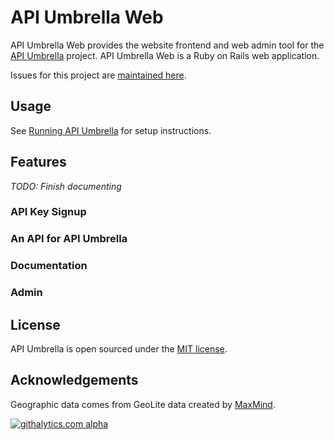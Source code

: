 # API Umbrella Web

API Umbrella Web provides the website frontend and web admin tool for the [API Umbrella](http://github.com/NREL/api-umbrella) project. API Umbrella Web is a Ruby on Rails web application.

Issues for this project are [maintained here](https://github.com/NREL/api-umbrella/issues).  

## Usage

See [Running API Umbrella]() for setup instructions.

## Features

*TODO: Finish documenting*

### API Key Signup

### An API for API Umbrella

### Documentation

### Admin

## License

API Umbrella is open sourced under the [MIT license](https://github.com/NREL/api-umbrella-web/blob/master/LICENSE.txt).

## Acknowledgements

Geographic data comes from GeoLite data created by [MaxMind](http://www.maxmind.com).

[![githalytics.com alpha](https://cruel-carlota.pagodabox.com/a0758eb1737f21f4d63eaa487161d8df "githalytics.com")](http://githalytics.com/NREL/api-umbrella-web)
